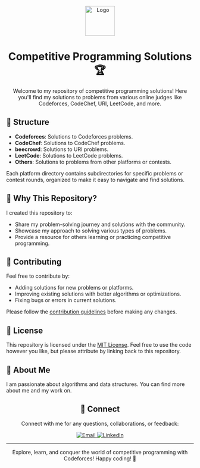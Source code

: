 <p align="center">
  <img src="https://your-repo-url/icon.png" alt="Logo" width="80" height="80">
</p>

<h1 align="center">Competitive Programming Solutions 🏆</h1>

<p align="center">
  Welcome to my repository of competitive programming solutions! Here you'll find my solutions to problems from various online judges like Codeforces, CodeChef, URI, LeetCode, and more.
</p>

## 📂 Structure

- **Codeforces**: Solutions to Codeforces problems.
- **CodeChef**: Solutions to CodeChef problems.
- **beecrowd**: Solutions to URI problems.
- **LeetCode**: Solutions to LeetCode problems.
- **Others**: Solutions to problems from other platforms or contests.

Each platform directory contains subdirectories for specific problems or contest rounds, organized to make it easy to navigate and find solutions.

## 🚀 Why This Repository?

I created this repository to:
- Share my problem-solving journey and solutions with the community.
- Showcase my approach to solving various types of problems.
- Provide a resource for others learning or practicing competitive programming.

## 🤝 Contributing

Feel free to contribute by:
- Adding solutions for new problems or platforms.
- Improving existing solutions with better algorithms or optimizations.
- Fixing bugs or errors in current solutions.

Please follow the [contribution guidelines](CONTRIBUTING.md) before making any changes.

## 📝 License

This repository is licensed under the [MIT License](LICENSE). Feel free to use the code however you like, but please attribute by linking back to this repository.

## 🌟 About Me

I am passionate about algorithms and data structures. You can find more about me and my work on.
<!-- Connect -->
<h2 align="center">🤝 Connect</h2>

<p align="center">Connect with me for any questions, collaborations, or feedback:</p>

<p align="center">
  <a href="kh.milu338@gmail.com">
    <img alt="Email" src="https://img.shields.io/badge/-Email-red?style=flat-square&logo=gmail">
  </a>
  <a href="https://www.linkedin.com/in/khaled-hasan-milu/">
    <img alt="LinkedIn" src="https://img.shields.io/badge/-LinkedIn-blue?style=flat-square&logo=linkedin&logoColor=white">
  </a>
</p>

---

<p align="center">Explore, learn, and conquer the world of competitive programming with Codeforces! Happy coding! 🌟</p>

